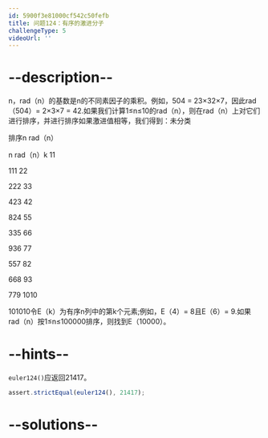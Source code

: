 ```yaml
---
id: 5900f3e81000cf542c50fefb
title: 问题124：有序的激进分子
challengeType: 5
videoUrl: ''
---
```


# --description--

n，rad（n）的基数是n的不同素因子的乘积。例如，504 = 23×32×7，因此rad（504）= 2×3×7 = 42.如果我们计算1≤n≤10的rad（n），则在rad（n）上对它们进行排序，并进行排序如果激进值相等，我们得到：未分类

排序n rad（n）

n rad（n）k 11

111 22

222 33

423 42

824 55

335 66

936 77

557 82

668 93

779 1010

101010令E（k）为有序n列中的第k个元素;例如，E（4）= 8且E（6）= 9.如果rad（n）按1≤n≤100000排序，则找到E（10000）。

# --hints--

`euler124()`应返回21417。

```js
assert.strictEqual(euler124(), 21417);
```

# --solutions--

